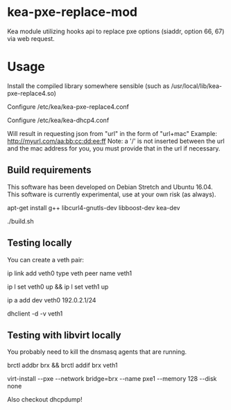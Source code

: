 # kea-pxe-replace-mod
Kea module utilizing hooks api to replace pxe options (siaddr, option 66, 67) via web request.

# Usage
Install the compiled library somewhere sensible (such as /usr/local/lib/kea-pxe-replace4.so)

Configure /etc/kea/kea-pxe-replace4.conf

Configure /etc/kea/kea-dhcp4.conf

Will result in requesting json from "url" in the form of "url+mac"
Example: http://myurl.com/aa:bb:cc:dd:ee:ff
Note:  a '/' is not inserted between the url and the mac address for you, you
must provide that in the url if necessary.

## Build requirements
This software has been developed on Debian Stretch and Ubuntu 16.04.  This
software is currently experimental, use at your own risk (as always).

apt-get install g++ libcurl4-gnutls-dev libboost-dev kea-dev

./build.sh

## Testing locally

You can create a veth pair:

ip link add veth0 type veth peer name veth1

ip l set veth0 up && ip l set veth1 up

ip a add dev veth0 192.0.2.1/24

dhclient -d -v veth1

## Testing with libvirt locally
You probably need to kill the dnsmasq agents that are running.

brctl addbr brx && brctl addif brx veth1

virt-install --pxe --network bridge=brx --name pxe1 --memory 128 --disk none

Also checkout dhcpdump!
